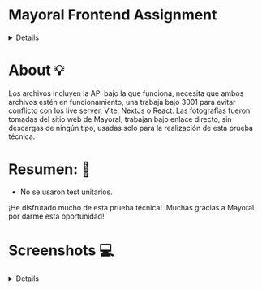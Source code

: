 # Mayoral Frontend Assignment
<details>
  
|  Desktop | Mobile |
|:--------:|:------:|
| ![Desktop](./.github/desktop.png) | ![Mobile](./.github/mobile.png)  |
# Instrucciones del repositorio principal:  

Maquetar las imágenes adjuntas y tener en cuenta los diferentes cortes en móvil y escritorio. La prueba deberá estar subida en un repositorio de GitHub.

Tecnologías/Librerías requeridas:

-	React
-	Typescript
-	Next.js

Funcionalidad a implementar:

- Separa en componentes de una forma óptima y organizada
- La vista debe asemejarse lo más parecido posible a las fotos adjuntas
- Implementar búsqueda de productos por nombre
- Consumir un JSON con los datos de productos (JSON local o externo)
- Cambiar la vista con los iconos indicados en la foto: 
  - Escritorio de 4 a 3 elementos
  - Móvil de 3 a 2 elementos
- Implementar lógica y diseño de un componente “ordenar” (precio ascendente y descendente)
- Crea los test unitarios que creas conveniente
</details>

# About 💡  

Los archivos incluyen la API bajo la que funciona, necesita que ambos archivos estén en funcionamiento, una trabaja bajo 3001 para evitar conflicto con los live server, Vite, NextJs o React. Las fotografías fueron tomadas del sitio web de Mayoral, trabajan bajo enlace directo, sin descargas de ningún tipo, usadas solo para la realización de esta prueba técnica.

# Resumen: 🚀 
- No se usaron test unitarios.

¡He disfrutado mucho de esta prueba técnica! 
¡Muchas gracias a Mayoral por darme esta oportunidad!

# Screenshots 💻 
<details
``` 1920x1080 ``` 

![image](https://user-images.githubusercontent.com/84904766/174478147-2d8a5fd9-abe3-44f5-8bb0-fb637553cd48.png)

``` 1280x720 ```
![image](https://user-images.githubusercontent.com/84904766/174478666-f7956e05-cce6-414e-9d34-445f28969067.png)

``` 390x844 ```
![image](https://user-images.githubusercontent.com/84904766/174478845-d25fc1f1-84f4-4e74-ba34-42efbeadf59f.png)


``` Deployment ```

![image](https://user-images.githubusercontent.com/84904766/174478123-d4e92dd8-d9c5-4809-a9f3-2c198c7227d4.png)

</details>
